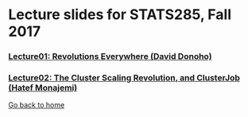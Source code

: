 
# Lecture slides for STATS285, Fall 2017


### [Lecture01: Revolutions Everywhere (David Donoho)](./assets/lectures/StanfordStats285-20170925-Lecture01-Donoho.pdf)
### [Lecture02: The Cluster Scaling Revolution, and ClusterJob (Hatef Monajemi)](./assets/lectures/StanfordStats285-20171002-Lecture02-Monajemi.pdf)


[Go back to home](./)


